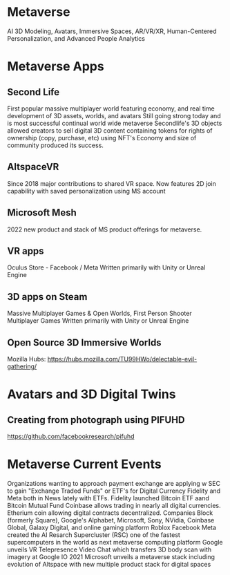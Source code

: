 # Metaverse
AI 3D Modeling, Avatars, Immersive Spaces, AR/VR/XR, Human-Centered Personalization, and Advanced People Analytics

# Metaverse Apps

## Second Life
First popular massive multiplayer world featuring economy, and real time development of 3D assets, worlds, and avatars
Still going strong today and is most successful continual world wide metaverse
Secondlife's 3D objects allowed creators to sell digital 3D content containing tokens for rights of ownership (copy, purchase, etc) using NFT's
Economy and size of community produced its success.

## AltspaceVR
Since 2018 major contributions to shared VR space.  Now features 2D join capability with saved personalization using MS account

## Microsoft Mesh
2022 new product and stack of MS product offerings for metaverse.

## VR apps
Oculus Store - Facebook / Meta
Written primarily with Unity or Unreal Engine

## 3D apps on Steam
Massive Multiplayer Games & Open Worlds, First Person Shooter Multiplayer Games
Written primarily with Unity or Unreal Engine

## Open Source 3D Immersive Worlds
Mozilla Hubs:  https://hubs.mozilla.com/TU99HWo/delectable-evil-gathering/



# Avatars and 3D Digital Twins
## Creating from photograph using PIFUHD
https://github.com/facebookresearch/pifuhd


# Metaverse Current Events
Organizations wanting to approach payment exchange are applying w SEC to gain "Exchange Traded Funds" or ETF's for Digital Currency
Fidelity and Meta both in News lately with ETFs.  Fidelity launched Bitcoin ETF aand Bitcoin Mutual Fund
Coinbase allows trading in nearly all digital currencies.  Etherium coin allowing digital contracts decentralized.
Companies Block (formerly Square), Google's Alphabet, Microsoft, Sony, NVidia, Coinbase Global, Galaxy Digital, and online gaming platform Roblox
Facebook Meta created the AI Resarch Supercluster (RSC) one of the fastest supercomputers in the world as next metaverse computing platform
Google unveils VR Telepresence Video Chat which transfers 3D body scan with imagery at Google IO 2021
Microsoft unveils a metaverse stack including evolution of Altspace with new multiple product stack for digital spaces






